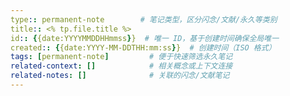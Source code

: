 ```yaml
---
type:: permanent-note        # 笔记类型，区分闪念/文献/永久等类别
title:: <% tp.file.title %>
id:: {{date:YYYYMMDDHHmmss}}  # 唯一 ID，基于创建时间确保全局唯一
created:: {{date:YYYY-MM-DDTHH:mm:ss}}  # 创建时间（ISO 格式）
tags: [permanent-note]         # 便于快速筛选永久笔记
related-context: []            # 相关概念或上下文连接
related-notes: []              # 关联的闪念/文献笔记
---
```

